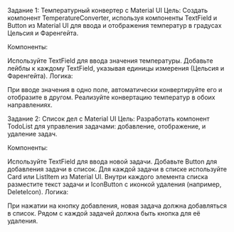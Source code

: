 Задание 1: Температурный конвертер с Material UI
Цель: Создать компонент TemperatureConverter, используя компоненты TextField и Button из Material UI для ввода и отображения температур в градусах Цельсия и Фаренгейта.

Компоненты:

Используйте TextField для ввода значения температуры.
Добавьте лейблы к каждому TextField, указывая единицы измерения (Цельсия и Фаренгейта).
Логика:

При вводе значения в одно поле, автоматически конвертируйте его и отобразите в другом.
Реализуйте конвертацию температур в обоих направлениях.

Задание 2: Список дел с Material UI
Цель: Разработать компонент TodoList для управления задачами: добавление, отображение, и удаление задач.

Компоненты:

Используйте TextField для ввода новой задачи.
Добавьте Button для добавления задачи в список.
Для каждой задачи в списке используйте Card или ListItem из Material UI. Внутри каждого элемента списка разместите текст задачи и IconButton с иконкой удаления (например, DeleteIcon).
Логика:

При нажатии на кнопку добавления, новая задача должна добавляться в список.
Рядом с каждой задачей должна быть кнопка для её удаления.